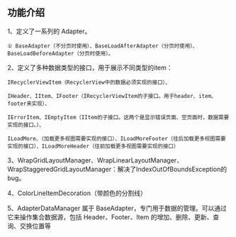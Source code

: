 ## 功能介绍

1、定义了一系列的 Adapter。

    ① BaseAdapter（不分页时使用）、BaseLoadAfterAdapter（分页时使用）、BaseLoadBeforeAdapter（分页时使用）。

2、定义了多种数据类型的接口，用于展示不同类型的item：

    IRecyclerViewItem（RecyclerView中的数据必须实现的接口）、

    IHeader、IItem、IFooter（IRecyclerViewItem的子接口。用于header、item、footer来实现）、

    IErrorItem、IEmptyItem（IItem的子接口。这两个是显示错误页面、空页面时，数据需要实现的接口。）、

    ILoadMore、（加载更多视图需要实现的接口）、ILoadMoreFooter（往后加载更多视图需要实现的接口）、ILoadMoreHeader（往前加载更多视图需要实现的接口）

3、WrapGridLayoutManager、WrapLinearLayoutManager、WrapStaggeredGridLayoutManager：解决了IndexOutOfBoundsException的bug。

4、ColorLineItemDecoration（带颜色的分割线）

5、AdapterDataManager 属于 BaseAdapter，专门用于数据的管理。可以通过它来操作集合数据源，包括 Header、Footer、Item 的增加、删除、更新、查询、交换位置等